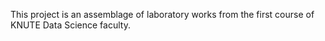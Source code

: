 This project is an assemblage of laboratory works from the first course of KNUTE Data Science 
faculty.